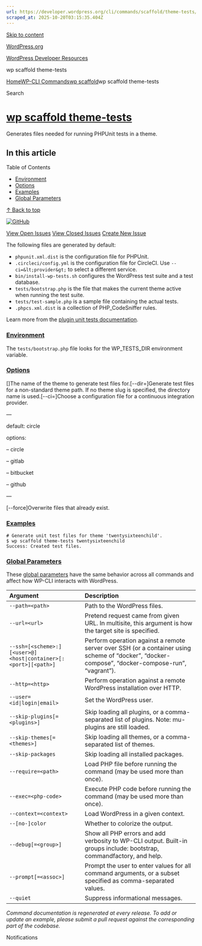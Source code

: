 ```yaml
---
url: https://developer.wordpress.org/cli/commands/scaffold/theme-tests/
scraped_at: 2025-10-20T03:15:35.404Z
---
```


[Skip to content](https://developer.wordpress.org/cli/commands/scaffold/theme-tests/#wp--skip-link--target)

[WordPress.org](https://wordpress.org/)

[WordPress Developer Resources](https://developer.wordpress.org/)

wp scaffold theme-tests


[Home](https://developer.wordpress.org/)[WP-CLI Commands](https://developer.wordpress.org/cli/commands/)[wp scaffold](https://developer.wordpress.org/cli/commands/scaffold/)wp scaffold theme-tests

Search

# [wp scaffold theme-tests](https://developer.wordpress.org/cli/commands/scaffold/theme-tests/)

Generates files needed for running PHPUnit tests in a theme.

## In this article

Table of Contents

- [Environment](https://developer.wordpress.org/cli/commands/scaffold/theme-tests/#environment)
- [Options](https://developer.wordpress.org/cli/commands/scaffold/theme-tests/#options)
- [Examples](https://developer.wordpress.org/cli/commands/scaffold/theme-tests/#examples)
- [Global Parameters](https://developer.wordpress.org/cli/commands/scaffold/theme-tests/#global-parameters)

[↑ Back to top](https://developer.wordpress.org/cli/commands/scaffold/theme-tests/#wp--skip-link--target)

[![GitHub](https://make.wordpress.org/cli/wp-content/plugins/wporg-cli/assets/images/github-mark.svg)](https://github.com/wp-cli/scaffold-command)

[View Open Issues](https://github.com/login?return_to=%2Fissues%3Fq%3Dlabel%3Acommand%3Ascaffold-theme-tests+sort%3Aupdated-desc+org%3Awp-cli+is%3Aopen) [View Closed Issues](https://github.com/login?return_to=%2Fissues%3Fq%3Dlabel%3Acommand%3Ascaffold-theme-tests+sort%3Aupdated-desc+org%3Awp-cli+is%3Aclosed) [Create New Issue](https://github.com/wp-cli/scaffold-command/issues/new)

The following files are generated by default:

- `phpunit.xml.dist` is the configuration file for PHPUnit.
- `.circleci/config.yml` is the configuration file for CircleCI. Use `--ci=&lt;provider&gt;` to select a different service.
- `bin/install-wp-tests.sh` configures the WordPress test suite and a test database.
- `tests/bootstrap.php` is the file that makes the current theme active when running the test suite.
- `tests/test-sample.php` is a sample file containing the actual tests.
- `.phpcs.xml.dist` is a collection of PHP\_CodeSniffer rules.

Learn more from the [plugin unit tests documentation](https://make.wordpress.org/cli/handbook/misc/plugin-unit-tests/).

### [Environment](https://developer.wordpress.org/cli/commands/scaffold/theme-tests/\#environment)

The `tests/bootstrap.php` file looks for the WP\_TESTS\_DIR environment variable.

### [Options](https://developer.wordpress.org/cli/commands/scaffold/theme-tests/\#options)

\[<theme>\]The name of the theme to generate test files for.\[--dir=<dirname>\]Generate test files for a non-standard theme path. If no theme slug is specified, the directory name is used.\[--ci=<provider>\]Choose a configuration file for a continuous integration provider.

—

default: circle

options:

– circle

– gitlab

– bitbucket

– github

—

\[--force\]Overwrite files that already exist.

### [Examples](https://developer.wordpress.org/cli/commands/scaffold/theme-tests/\#examples)

```
# Generate unit test files for theme 'twentysixteenchild'.
$ wp scaffold theme-tests twentysixteenchild
Success: Created test files.

```

### [Global Parameters](https://developer.wordpress.org/cli/commands/scaffold/theme-tests/\#global-parameters)

These [global parameters](https://make.wordpress.org/cli/handbook/config/) have the same behavior across all commands and affect how WP-CLI interacts with WordPress.

| **Argument** | **Description** |
| :-- | :-- |
| `--path=<path>` | Path to the WordPress files. |
| `--url=<url>` | Pretend request came from given URL. In multisite, this argument is how the target site is specified. |
| `--ssh=[<scheme>:][<user>@]<host\|container>[:<port>][<path>]` | Perform operation against a remote server over SSH (or a container using scheme of “docker”, “docker-compose”, “docker-compose-run”, “vagrant”). |
| `--http=<http>` | Perform operation against a remote WordPress installation over HTTP. |
| `--user=<id\|login\|email>` | Set the WordPress user. |
| `--skip-plugins[=<plugins>]` | Skip loading all plugins, or a comma-separated list of plugins. Note: mu-plugins are still loaded. |
| `--skip-themes[=<themes>]` | Skip loading all themes, or a comma-separated list of themes. |
| `--skip-packages` | Skip loading all installed packages. |
| `--require=<path>` | Load PHP file before running the command (may be used more than once). |
| `--exec=<php-code>` | Execute PHP code before running the command (may be used more than once). |
| `--context=<context>` | Load WordPress in a given context. |
| `--[no-]color` | Whether to colorize the output. |
| `--debug[=<group>]` | Show all PHP errors and add verbosity to WP-CLI output. Built-in groups include: bootstrap, commandfactory, and help. |
| `--prompt[=<assoc>]` | Prompt the user to enter values for all command arguments, or a subset specified as comma-separated values. |
| `--quiet` | Suppress informational messages. |

_Command documentation is regenerated at every release. To add or update an example, please submit a pull request against the corresponding part of the codebase._

Notifications